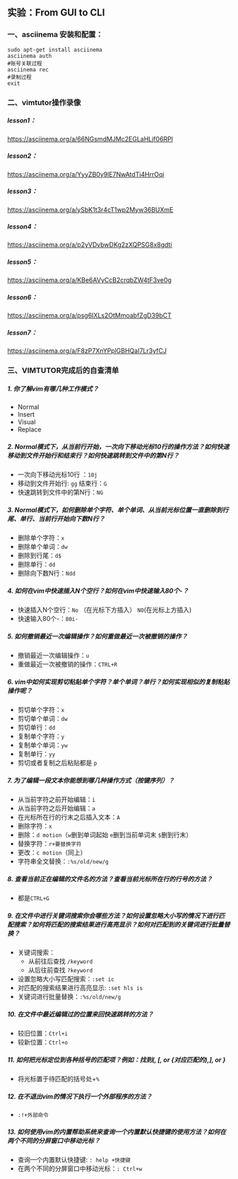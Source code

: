 ## 实验：From GUI to CLI
### 一、asciinema 安装和配置：  
```
sudo apt-get install asciinema
asciinema auth
#账号关联过程
asciinema rec
#录制过程
exit
```
### 二、vimtutor操作录像
##### lesson1：  
https://asciinema.org/a/66NGsmdMJMc2EGLaHLjf06RPl  
##### lesson2：  
https://asciinema.org/a/YyyZB0y9lE7NwAtdTi4HrrOqi  
##### lesson3：  
https://asciinema.org/a/ySbK1t3r4cT1wp2Myw36BUXmE  
##### lesson4：  
https://asciinema.org/a/p2yVDvbwDKg2zXQPSG8x8gdti  
##### lesson5：  
https://asciinema.org/a/KBe6AVyCcB2crqbZW4tF3ve0g  
##### lesson6：  
https://asciinema.org/a/psg6IXLs2OtMmoabfZgD39bCT  
##### lesson7：  
https://asciinema.org/a/F8zP7XnYPplGBHQaI7Lr3yfCJ  
  
### 三、VIMTUTOR完成后的自查清单
##### 1. 你了解vim有哪几种工作模式？
* Normal
* Insert
* Visual
* Replace
##### 2. Normal模式下，从当前行开始，一次向下移动光标10行的操作方法？如何快速移动到文件开始行和结束行？如何快速跳转到文件中的第N行？
* 一次向下移动光标10行 ：```10j```
* 移动到文件开始行: ```gg```   结束行：```G```
* 快速跳转到文件中的第N行：```NG```
##### 3. Normal模式下，如何删除单个字符、单个单词、从当前光标位置一直删除到行尾、单行、当前行开始向下数N行？
* 删除单个字符：```x```
* 删除单个单词：```dw```
* 删除到行尾：```d$```
* 删除单行：```dd```
* 删除向下数N行：```Ndd```
##### 4. 如何在vim中快速插入N个空行？如何在vim中快速输入80个-？
* 快速插入N个空行：```No``` （在光标下方插入） ```NO```(在光标上方插入)
* 快速输入80个-：```80i-```
##### 5. 如何撤销最近一次编辑操作？如何重做最近一次被撤销的操作？
* 撤销最近一次编辑操作：```u```
* 重做最近一次被撤销的操作：```CTRL+R```
##### 6. vim中如何实现剪切粘贴单个字符？单个单词？单行？如何实现相似的复制粘贴操作呢？
* 剪切单个字符：```x```
* 剪切单个单词：```dw```
* 剪切单行：```dd```
* 复制单个字符：```y```
* 复制单个单词：```yw```
* 复制单行：```yy```
* 剪切或者复制之后粘贴都是 ```p```
##### 7. 为了编辑一段文本你能想到哪几种操作方式（按键序列）？
* 从当前字符之前开始编辑：```i```
* 从当前字符之后开始编辑：```a```
* 在光标所在行的行末之后插入文本：```A```
* 删除字符：```x```
* 删除：```d motion```（```w```删到单词起始 ```e```删到当前单词末 ```$```删到行末）
* 替换字符：```r+要替换字符```
* 更改：```c motion```（同上）
* 字符串全文替换：```:%s/old/new/g```
##### 8. 查看当前正在编辑的文件名的方法？查看当前光标所在行的行号的方法？
* 都是```CTRL+G```
##### 9. 在文件中进行关键词搜索你会哪些方法？如何设置忽略大小写的情况下进行匹配搜索？如何将匹配的搜索结果进行高亮显示？如何对匹配到的关键词进行批量替换？
* 关键词搜索：
   * 从前往后查找 ```/keyword``` 
   * 从后往前查找 ```?keyword```
* 设置忽略大小写匹配搜索：```:set ic```
* 对匹配的搜索结果进行高亮显示: ```:set hls is```
* 关键词进行批量替换：```:%s/old/new/g```
##### 10. 在文件中最近编辑过的位置来回快速跳转的方法？
* 较旧位置：```Ctrl+i```
* 较新位置：```Ctrl+o```
##### 11. 如何把光标定位到各种括号的匹配项？例如：找到(, [, or {对应匹配的),], or }
* 将光标置于待匹配的括号处+```%```
##### 12. 在不退出vim的情况下执行一个外部程序的方法？
* ```:!+外部命令```
##### 13. 如何使用vim的内置帮助系统来查询一个内置默认快捷键的使用方法？如何在两个不同的分屏窗口中移动光标？
* 查询一个内置默认快捷键:  ```: help +快捷键```
* 在两个不同的分屏窗口中移动光标：```: Ctrl+w```